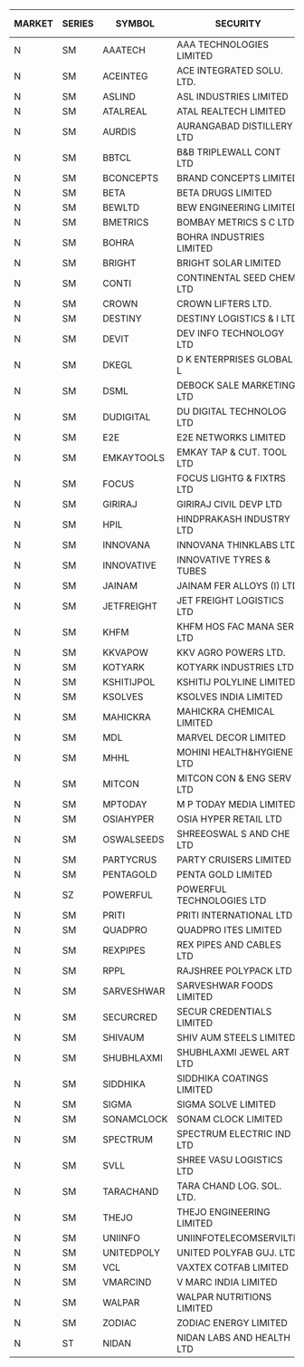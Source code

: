 


| MARKET | SERIES | SYMBOL | SECURITY | PREV CL PR | OPEN PRICE | HIGH PRICE | LOW PRICE | CLOSE PRICE | NET TRDVAL | NET TRDQTY | CORP IND | HI 52 WK | LO 52 WK |
| ----- | ----- | ----- | ----- | ----- | ----- | ----- | ----- | ----- | ----- | ----- | ----- | ----- | ----- |
| N | SM | AAATECH | AAA TECHNOLOGIES LIMITED | 57.00 | 56.00 | 56.00 | 56.00 | 56.00 | 336000.00 | 6000 |  | 72.45 | 42.00 |
| N | SM | ACEINTEG | ACE INTEGRATED SOLU. LTD. | 24.05 | 25.10 | 25.10 | 25.10 | 25.10 | 112950.00 | 4500 |  | 25.10 | 14.45 |
| N | SM | ASLIND | ASL INDUSTRIES LIMITED | 23.50 | 23.00 | 23.00 | 23.00 | 23.00 | 92000.00 | 4000 |  | 25.00 | 10.10 |
| N | SM | ATALREAL | ATAL REALTECH LIMITED | 150.00 | 147.00 | 151.50 | 142.50 | 142.50 | 1863200.00 | 12800 |  | 188.40 | 30.95 |
| N | SM | AURDIS | AURANGABAD DISTILLERY LTD | 76.00 | 72.20 | 72.30 | 72.20 | 72.30 | 433400.00 | 6000 |  | 86.00 | 25.90 |
| N | SM | BBTCL | B&B TRIPLEWALL CONT LTD | 114.65 | 120.35 | 120.35 | 120.35 | 120.35 | 722100.00 | 6000 |  | 120.35 | 33.40 |
| N | SM | BCONCEPTS | BRAND CONCEPTS LIMITED | 44.95 | 42.75 | 42.75 | 42.75 | 42.75 | 256500.00 | 6000 |  | 48.00 | 14.55 |
| N | SM | BETA | BETA DRUGS LIMITED | 495.00 | 490.00 | 490.10 | 468.00 | 473.95 | 4572420.00 | 9600 |  | 665.00 | 104.80 |
| N | SM | BEWLTD | BEW ENGINEERING LIMITED | 368.40 | 386.80 | 386.80 | 365.00 | 365.00 | 6064200.00 | 16000 |  | 388.20 | 228.15 |
| N | SM | BMETRICS | BOMBAY METRICS S C LTD | 128.00 | 132.30 | 132.30 | 128.00 | 128.50 | 622200.00 | 4800 |  | 144.10 | 117.90 |
| N | SM | BOHRA | BOHRA INDUSTRIES LIMITED | 4.00 | 3.80 | 3.80 | 3.80 | 3.80 | 38000.00 | 10000 |  | 7.25 | .95 |
| N | SM | BRIGHT | BRIGHT SOLAR LIMITED | 5.25 | 5.20 | 5.50 | 5.20 | 5.35 | 432300.00 | 81000 |  | 15.55 | 4.60 |
| N | SM | CONTI | CONTINENTAL SEED CHEM LTD | 8.05 | 7.65 | 7.65 | 7.65 | 7.65 | 50994.90 | 6666 |  | 10.85 | 5.20 |
| N | SM | CROWN | CROWN LIFTERS LTD. | 34.50 | 32.80 | 32.80 | 32.80 | 32.80 | 164000.00 | 5000 |  | 162.00 | 31.00 |
| N | SM | DESTINY | DESTINY LOGISTICS & I LTD | 14.60 | 13.90 | 13.90 | 13.90 | 13.90 | 83400.00 | 6000 |  | 15.35 | 13.90 |
| N | SM | DEVIT | DEV INFO TECHNOLOGY LTD | 72.50 | 73.00 | 73.00 | 72.40 | 72.50 | 871200.00 | 12000 |  | 165.00 | 66.00 |
| N | SM | DKEGL | D K ENTERPRISES GLOBAL L | 37.00 | 44.40 | 44.40 | 41.10 | 44.00 | 13974000.00 | 324000 |  | 44.40 | 35.10 |
| N | SM | DSML | DEBOCK SALE MARKETING LTD | 66.85 | 70.15 | 70.15 | 70.15 | 70.15 | 420900.00 | 6000 |  | 85.95 | 5.75 |
| N | SM | DUDIGITAL | DU DIGITAL TECHNOLOG LTD | 128.00 | 130.00 | 130.00 | 130.00 | 130.00 | 260000.00 | 2000 |  | 153.05 | 95.00 |
| N | SM | E2E | E2E NETWORKS LIMITED | 49.00 | 51.00 | 51.45 | 51.00 | 51.45 | 2262900.00 | 44000 |  | 61.30 | 35.55 |
| N | SM | EMKAYTOOLS | EMKAY TAP & CUT. TOOL LTD | 195.05 | 199.90 | 199.90 | 185.30 | 185.30 | 231120.00 | 1200 |  | 205.25 | 73.85 |
| N | SM | FOCUS | FOCUS LIGHTG & FIXTRS LTD | 73.75 | 77.40 | 77.40 | 77.40 | 77.40 | 16254000.00 | 210000 |  | 77.40 | 18.05 |
| N | SM | GIRIRAJ | GIRIRAJ CIVIL DEVP LTD | 75.00 | 71.25 | 71.25 | 71.25 | 71.25 | 85500.00 | 1200 |  | 96.60 | 63.65 |
| N | SM | HPIL | HINDPRAKASH INDUSTRY LTD | 60.15 | 57.20 | 57.25 | 57.20 | 57.25 | 343350.00 | 6000 |  | 93.90 | 45.40 |
| N | SM | INNOVANA | INNOVANA THINKLABS LTD. | 194.35 | 184.65 | 184.65 | 184.65 | 184.65 | 184650.00 | 1000 |  | 211.00 | 70.25 |
| N | SM | INNOVATIVE | INNOVATIVE TYRES & TUBES | 10.50 | 11.00 | 11.00 | 10.00 | 10.00 | 63000.00 | 6000 |  | 20.45 | 5.65 |
| N | SM | JAINAM | JAINAM FER ALLOYS (I) LTD | 95.85 | 88.00 | 88.15 | 86.30 | 86.30 | 1751100.00 | 20000 |  | 107.75 | 69.70 |
| N | SM | JETFREIGHT | JET FREIGHT LOGISTICS LTD | 48.00 | 48.00 | 48.95 | 48.00 | 48.50 | 581800.00 | 12000 |  | 56.65 | 13.25 |
| N | SM | KHFM | KHFM HOS FAC MANA SER LTD | 71.65 | 72.00 | 72.00 | 69.00 | 69.00 | 1896300.00 | 27000 |  | 72.00 | 25.75 |
| N | SM | KKVAPOW | KKV AGRO POWERS LTD. | 938.20 | 980.00 | 980.00 | 980.00 | 980.00 | 152880.00 | 156 |  | 1177.00 | 371.05 |
| N | SM | KOTYARK | KOTYARK INDUSTRIES LTD | 88.30 | 97.10 | 97.10 | 97.10 | 97.10 | 4660800.00 | 48000 |  | 97.10 | 67.90 |
| N | SM | KSHITIJPOL | KSHITIJ POLYLINE LIMITED | 33.50 | 33.00 | 33.50 | 33.00 | 33.50 | 2946579.00 | 88654 |  | 45.65 | 19.85 |
| N | SM | KSOLVES | KSOLVES INDIA LIMITED | 317.00 | 316.00 | 319.60 | 310.00 | 310.00 | 4495440.00 | 14400 |  | 1718.20 | 295.55 |
| N | SM | MAHICKRA | MAHICKRA CHEMICAL LIMITED | 84.10 | 87.10 | 87.10 | 78.15 | 78.15 | 606600.00 | 7500 |  | 96.50 | 75.00 |
| N | SM | MDL | MARVEL DECOR LIMITED | 26.00 | 27.30 | 27.30 | 27.30 | 27.30 | 54600.00 | 2000 |  | 29.95 | 21.00 |
| N | SM | MHHL | MOHINI HEALTH&HYGIENE LTD | 23.55 | 23.55 | 23.55 | 23.05 | 23.30 | 139800.00 | 6000 |  | 39.50 | 16.90 |
| N | SM | MITCON | MITCON CON & ENG SERV LTD | 50.30 | 53.00 | 53.00 | 50.10 | 50.10 | 518500.00 | 10000 |  | 64.95 | 33.10 |
| N | SM | MPTODAY | M P TODAY MEDIA LIMITED | 25.45 | 26.65 | 26.70 | 26.50 | 26.70 | 159700.00 | 6000 |  | 30.00 | 10.80 |
| N | SM | OSIAHYPER | OSIA HYPER RETAIL LTD | 185.00 | 204.00 | 204.00 | 197.75 | 200.00 | 965300.00 | 4800 |  | 257.00 | 117.00 |
| N | SM | OSWALSEEDS | SHREEOSWAL S AND CHE LTD | 58.05 | 56.75 | 56.80 | 56.75 | 56.75 | 1135400.00 | 20000 |  | 60.00 | 28.00 |
| N | SM | PARTYCRUS | PARTY CRUISERS LIMITED | 28.65 | 30.05 | 30.05 | 28.00 | 30.05 | 2487900.00 | 84000 |  | 39.90 | 16.50 |
| N | SM | PENTAGOLD | PENTA GOLD LIMITED | 102.90 | 104.00 | 105.00 | 104.00 | 105.00 | 939300.00 | 9000 |  | 115.00 | 24.10 |
| N | SZ | POWERFUL | POWERFUL TECHNOLOGIES LTD | 2.10 | 2.00 | 2.00 | 2.00 | 2.00 | 16000.00 | 8000 |  | 7.55 | 1.90 |
| N | SM | PRITI | PRITI INTERNATIONAL LTD | 70.25 | 68.25 | 68.95 | 66.75 | 67.85 | 2597920.00 | 38400 |  | 284.90 | 57.25 |
| N | SM | QUADPRO | QUADPRO ITES LIMITED | 15.10 | 15.00 | 15.05 | 14.75 | 14.75 | 449100.00 | 30000 |  | 18.80 | 14.10 |
| N | SM | REXPIPES | REX PIPES AND CABLES LTD | 49.85 | 47.55 | 47.70 | 47.40 | 47.40 | 760600.00 | 16000 |  | 64.35 | 26.00 |
| N | SM | RPPL | RAJSHREE POLYPACK LTD | 199.20 | 208.00 | 208.00 | 193.00 | 194.35 | 6596050.00 | 33000 |  | 213.95 | 81.80 |
| N | SM | SARVESHWAR | SARVESHWAR FOODS LIMITED | 25.40 | 24.15 | 24.15 | 24.15 | 24.15 | 425040.00 | 17600 |  | 37.85 | 11.70 |
| N | SM | SECURCRED | SECUR CREDENTIALS LIMITED | 28.95 | 28.00 | 28.10 | 28.00 | 28.10 | 33660.00 | 1200 |  | 36.25 | 12.00 |
| N | SM | SHIVAUM | SHIV AUM STEELS LIMITED | 63.00 | 65.00 | 65.00 | 65.00 | 65.00 | 1560000.00 | 24000 |  | 65.00 | 46.50 |
| N | SM | SHUBHLAXMI | SHUBHLAXMI JEWEL ART LTD | 13.00 | 12.50 | 13.00 | 12.35 | 13.00 | 62550.00 | 5000 |  | 26.80 | 11.20 |
| N | SM | SIDDHIKA | SIDDHIKA COATINGS LIMITED | 71.05 | 74.60 | 74.60 | 74.60 | 74.60 | 149200.00 | 2000 |  | 94.00 | 45.00 |
| N | SM | SIGMA | SIGMA SOLVE LIMITED | 367.00 | 365.00 | 365.00 | 361.00 | 361.00 | 652200.00 | 1800 |  | 395.10 | 33.80 |
| N | SM | SONAMCLOCK | SONAM CLOCK LIMITED | 63.00 | 64.00 | 65.00 | 62.90 | 62.90 | 575700.00 | 9000 |  | 70.20 | 39.00 |
| N | SM | SPECTRUM | SPECTRUM ELECTRIC IND LTD | 60.00 | 51.05 | 51.05 | 51.05 | 51.05 | 102100.00 | 2000 |  | 60.00 | 45.60 |
| N | SM | SVLL | SHREE VASU LOGISTICS LTD | 104.75 | 103.00 | 103.00 | 103.00 | 103.00 | 103000.00 | 1000 |  | 105.00 | 76.00 |
| N | SM | TARACHAND | TARA CHAND LOG. SOL. LTD. | 42.95 | 41.00 | 41.00 | 40.40 | 40.40 | 244800.00 | 6000 |  | 52.35 | 26.00 |
| N | SM | THEJO | THEJO ENGINEERING LIMITED | 950.00 | 965.00 | 965.00 | 826.00 | 886.25 | 4176825.00 | 4650 |  | 3950.00 | 826.00 |
| N | SM | UNIINFO | UNIINFOTELECOMSERVILTD | 25.10 | 25.50 | 25.50 | 25.30 | 25.50 | 152600.00 | 6000 |  | 27.45 | 14.75 |
| N | SM | UNITEDPOLY | UNITED POLYFAB GUJ. LTD. | 16.50 | 17.30 | 17.30 | 17.30 | 17.30 | 311400.00 | 18000 |  | 59.75 | 8.20 |
| N | SM | VCL | VAXTEX COTFAB LIMITED | 110.00 | 106.00 | 106.00 | 106.00 | 106.00 | 159000.00 | 1500 |  | 110.00 | 17.00 |
| N | SM | VMARCIND | V MARC INDIA LIMITED | 30.40 | 30.35 | 30.35 | 30.35 | 30.35 | 91050.00 | 3000 |  | 45.00 | 25.35 |
| N | SM | WALPAR | WALPAR NUTRITIONS LIMITED | 30.90 | 29.40 | 29.40 | 29.40 | 29.40 | 176400.00 | 6000 |  | 51.50 | 29.40 |
| N | SM | ZODIAC | ZODIAC ENERGY LIMITED | 25.80 | 27.05 | 27.05 | 26.85 | 27.05 | 539600.00 | 20000 |  | 31.60 | 11.90 |
| N | ST | NIDAN | NIDAN LABS AND HEALTH LTD | 96.00 | 91.20 | 91.20 | 91.20 | 91.20 | 364800.00 | 4000 |  | 123.90 | 91.20 |



